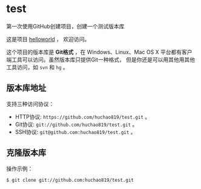 test
==========

第一次使用GitHub创建项目，创建一个测试版本库


这是项目 [helloworld](https://github.com/huchao819/test) ，
欢迎访问。

这个项目的版本库是 **Git格式** ，在 Windows、Linux、Mac OS X
平台都有客户端工具可以访问。虽然版本库只提供Git一种格式，
但是你还是可以用其他用其他工具访问，如 ``svn`` 和 ``hg`` 。

## 版本库地址

支持三种访问协议：

* HTTP协议: `https://github.com/huchao819/test.git` 。
* Git协议: `git://github.com/huchao819/test.git` 。
* SSH协议: `git@github.com:huchao819/test.git` 。

## 克隆版本库

操作示例：

    $ git clone git://github.com:huchao819/test.git